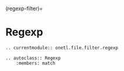 (regexp-filter)=

# Regexp

```{eval-rst}
.. currentmodule:: onetl.file.filter.regexp
```

```{eval-rst}
.. autoclass:: Regexp
    :members: match
```
